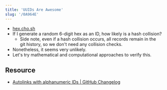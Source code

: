 ```yaml
---
title: 'UUIDs Are Awesome'
slug: '/0A964E'
---
```


- [hex.cho.sh](https://hex.cho.sh/)
- If I generate a random 6-digit hex as an ID, how likely is a hash collision?
  - Side note, even if a hash collision occurs, all records remain in the git history, so we don't need any collision checks.
- Nonetheless, it seems very unlikely.
- Let's try mathematical and computational approaches to verify this.

## Resource

- [Autolinks with alphanumeric IDs | GitHub Changelog](https://github.blog/changelog/2022-07-01-autolinks-with-alphanumeric-ids/)
